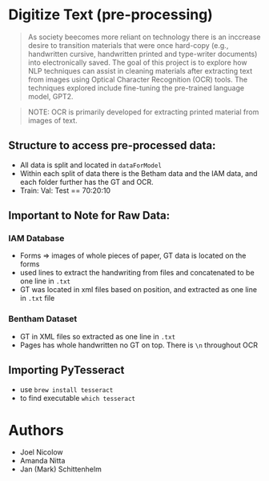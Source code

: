 # Digitize Text (pre-processing)
> As society beecomes more reliant on technology there is an inccrease desire to transition materials that were once hard-copy (e.g., handwritten cursive, handwritten printed and type-writer documents) into electronically saved. The goal of this project is to explore how NLP techniques can assist in cleaning materials after extracting text from images using Optical Character Recognition (OCR) tools. The techniques explored include fine-tuning the pre-trained language model, GPT2. 

> NOTE: OCR is primarily developed for extracting printed material from images of text.


## Structure to access pre-processed data: 
- All data is split and located in `dataForModel`
- Within each split of data there is the Betham data and the IAM data, and each folder further has the GT and OCR.
- Train: Val: Test == 70:20:10

## Important to Note for Raw Data: 

### IAM Database
- Forms => images of whole pieces of paper, GT data is located on the forms
- used lines to extract the handwriting from files and concatenated to be one line in `.txt`
- GT was located in xml files based on position, and extracted as one line in `.txt` file 

### Bentham Dataset 
- GT in XML files so extracted as one line in `.txt`
- Pages has whole handwritten no GT on top. There is `\n` throughout OCR

## Importing PyTesseract
- use `brew install tesseract`
- to find executable `which tesseract`

# Authors 
- Joel Nicolow
- Amanda Nitta
- Jan (Mark) Schittenhelm